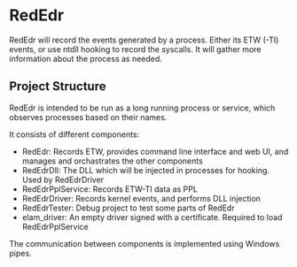 # RedEdr

RedEdr will record the events generated by a process. Either its ETW (-TI) events, 
or use ntdll hooking to record the syscalls. It will gather more information about 
the process as needed. 

## Project Structure 

RedEdr is intended to be run as a long running process or service, which observes
processes based on their names. 

It consists of different components: 
* RedEdr: Records ETW, provides command line interface and web UI, and manages and orchastrates the other components
* RedEdrDll: The DLL which will be injected in processes for hooking. Used by RedEdrDriver
* RedEdrPplService: Records ETW-TI data as PPL
* RedEdrDriver: Records kernel events, and performs DLL injection
* RedEdrTester: Debug project to test some parts of RedEdr
* elam_driver: An empty driver signed with a certificate. Required to load RedEdrPplService

The communication between components is implemented using Windows pipes. 


